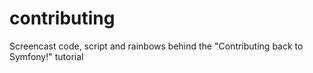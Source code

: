 # contributing
Screencast code, script and rainbows behind the "Contributing back to Symfony!" tutorial

